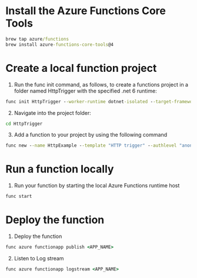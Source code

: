 # Install the Azure Functions Core Tools

```cmd
brew tap azure/functions
brew install azure-functions-core-tools@4
```

# Create a local function project

1. Run the func init command, as follows, to create a functions project in a folder named HttpTrigger with the specified .net 6 runtime:
```cmd
func init HttpTrigger --worker-runtime dotnet-isolated --target-framework net6.0
```

2. Navigate into the project folder:
```cmd
cd HttpTrigger
```

3. Add a function to your project by using the following command
```cmd
func new --name HttpExample --template "HTTP trigger" --authlevel "anonymous"
```

# Run a function locally
1. Run your function by starting the local Azure Functions runtime host
```cmd
func start
```

# Deploy the function
1. Deploy the function 
```cmd
func azure functionapp publish <APP_NAME>
```

2. Listen to Log stream
```cmd
func azure functionapp logstream <APP_NAME>
```
